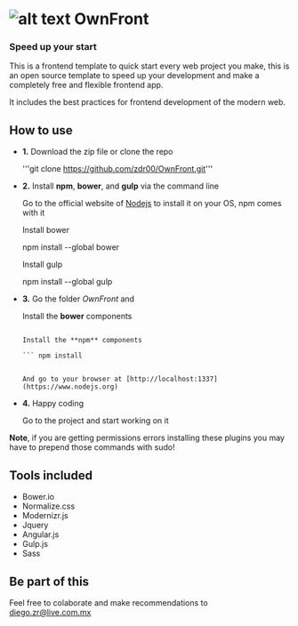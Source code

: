 # ![alt text](https://github.com/zdr00/OwnFront/blob/master/assets/img/logo.png "Logo") OwnFront

### Speed up your start

This is a frontend template to quick start every web project you make, this is an open source template to speed up your development and make a completely free and flexible frontend app.

It includes the best practices for frontend development of the modern web.

## How to use

-  **1.** Download the zip file or clone the repo 

  	'''git clone https://github.com/zdr00/OwnFront.git'''
  	

-  **2.** Install **npm**, **bower**, and **gulp** via the command line
	
	Go to the official website of [Nodejs](https://www.nodejs.org) to install it on your OS, npm comes with it

	Install bower

	npm install --global bower
	

	Install gulp
	
	npm install --global gulp
	

- **3.** Go the folder *OwnFront* and 

 	Install the **bower** components

 	``` bower install 	

 	Install the **npm** components

	``` npm install

	
	And go to your browser at [http://localhost:1337](https://www.nodejs.org)

- **4.** Happy coding

	Go to the project and start working on it



**Note**, if you are getting permissions errors installing these plugins you may have to prepend those commands with sudo!

## Tools included

- Bower.io
- Normalize.css
- Modernizr.js
- Jquery
- Angular.js
- Gulp.js
- Sass


## Be part of this

Feel free to colaborate and make recommendations to <diego.zr@live.com.mx>
